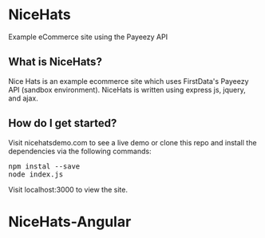 # NiceHats
Example eCommerce site using the Payeezy API 

## What is NiceHats?
Nice Hats is an example ecommerce site which uses FirstData's Payeezy API (sandbox environment).  NiceHats is written using express js, jquery, and ajax.  

## How do I get started?
Visit nicehatsdemo.com to see a live demo or clone this repo and install the dependencies via the following commands:
<pre>
npm instal --save
node index.js
</pre>

Visit localhost:3000 to view the site.
# NiceHats-Angular
